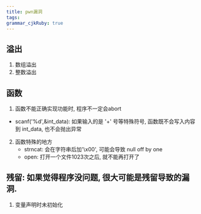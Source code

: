 ```yaml
---
title: pwn漏洞
tags: 
grammar_cjkRuby: true
---
```


##  溢出
1. 数组溢出
2. 整数溢出

## 函数
1. 函数不能正确实现功能时, 程序不一定会abort
+ scanf('%d',&int_data): 如果输入的是 '+' 号等特殊符号, 函数既不会写入内容到 int_data, 也不会抛出异常

2. 函数特殊的地方
	+ strncat: 会在字符串后加'\x00', 可能会导致 null off by one
	+ open: 打开一个文件1023次之后, 就不能再打开了

## 残留: 如果觉得程序没问题, 很大可能是残留导致的漏洞.
1. 变量声明时未初始化
